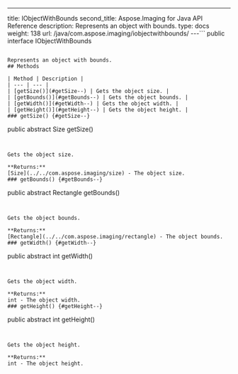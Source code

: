 ---
title: IObjectWithBounds
second_title: Aspose.Imaging for Java API Reference
description: Represents an object with bounds.
type: docs
weight: 138
url: /java/com.aspose.imaging/iobjectwithbounds/
---```
public interface IObjectWithBounds
```

Represents an object with bounds.
## Methods

| Method | Description |
| --- | --- |
| [getSize()](#getSize--) | Gets the object size. |
| [getBounds()](#getBounds--) | Gets the object bounds. |
| [getWidth()](#getWidth--) | Gets the object width. |
| [getHeight()](#getHeight--) | Gets the object height. |
### getSize() {#getSize--}
```
public abstract Size getSize()
```


Gets the object size.

**Returns:**
[Size](../../com.aspose.imaging/size) - The object size.
### getBounds() {#getBounds--}
```
public abstract Rectangle getBounds()
```


Gets the object bounds.

**Returns:**
[Rectangle](../../com.aspose.imaging/rectangle) - The object bounds.
### getWidth() {#getWidth--}
```
public abstract int getWidth()
```


Gets the object width.

**Returns:**
int - The object width.
### getHeight() {#getHeight--}
```
public abstract int getHeight()
```


Gets the object height.

**Returns:**
int - The object height.
